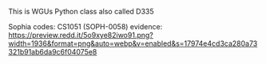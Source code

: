 This is WGUs Python class
also called D335

Sophia codes:
CS1051 (SOPH-0058)
evidence:
https://preview.redd.it/5o9xye82iwo91.png?width=1936&format=png&auto=webp&v=enabled&s=17974e4cd3ca280a73321b91ab6da9c6f04075e8
